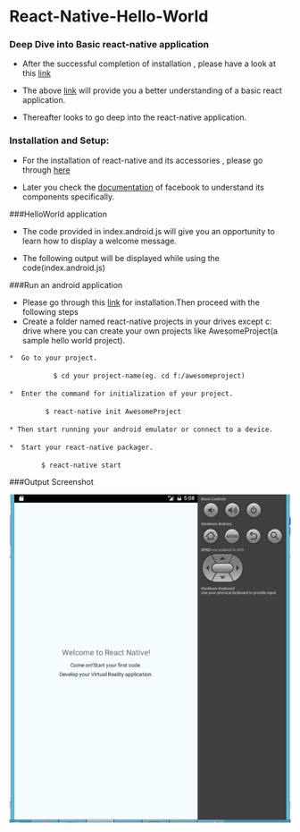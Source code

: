 # React-Native-Hello-World

### Deep  Dive into Basic react-native application

* After  the successful completion of installation , please have a look at this [link](http://www.toptal.com/ios/cold-dive-into-react-native-a-beginners-tutorial)
       
* The above [link](http://www.toptal.com/ios/cold-dive-into-react-native-a-beginners-tutorial) will provide you a better understanding of a basic react application.

* Thereafter looks to go deep into the react-native application.
      
### Installation and Setup:
      
* For the installation of react-native and its accessories , please go through [here](https://github.com/Hari70a/React-native/wiki)

* Later you  check the [documentation](https://facebook.github.io/react-native/docs/tutorial.html#content) of facebook to  understand its components specifically.
 
###HelloWorld application

* The code provided in index.android.js will give you an opportunity to learn how to display a welcome message.

* The following output will be displayed while using the code(index.android.js) 

###Run an android application

   * Please go through this [link](https://github.com/Hari70a/React-native/wiki) for installation.Then proceed with the following steps
   * Create a folder named react-native projects  in your drives except c: drive where you can create your own projects like AwesomeProject(a sample hello world project).

    *  Go to your project.
    
               $ cd your project-name(eg. cd f:/awesomeproject)
    
    *  Enter the command for initialization of your project.
    
             $ react-native init AwesomeProject

    * Then start running your android emulator or connect to a device.  

    *  Start your react-native packager.
    
            $ react-native start
###Output Screenshot

![GitHub Logo](/outhello.png)


